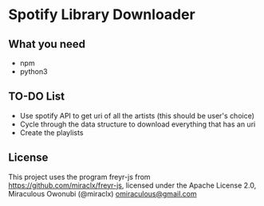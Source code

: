 # Spotify Library Downloader

## What you need

- npm
- python3

## TO-DO List

- Use spotify API to get uri of all the artists (this should be user's choice)
- Cycle through the data structure to download everything that has an uri
- Create the playlists

## License

This project uses the program freyr-js from https://github.com/miraclx/freyr-js, licensed under the Apache License 2.0, Miraculous Owonubi (@miraclx) <omiraculous@gmail.com>